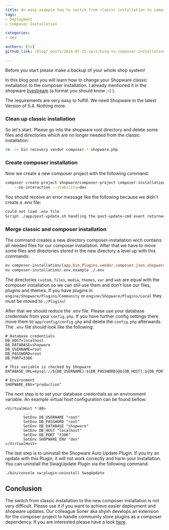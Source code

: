 ```yaml
---
title: An easy example how to switch from classic installation to composer installation
tags:
- Deployment
- Composer Installation

categories: 
- dev

authors: [tn]
github_link: /blog/_posts/2018-07-25-switching-to-composer-installation.md

---
```


<div class="alert alert-warning">
Before you start please make a backup of your whole shop system!
</div>

In this blog post you will learn how to change your Shopware classic installation to the composer installation. I already mentioned it in the shopware [livestream](https://www.youtube.com/watch?v=oUME-FnlUKE) (a format you should know ;-) ).

The requirements are very easy to fulfill. We need Shopware in the latest Version of 5.4. Nothing more.

### Clean up classic installation
So let's start. Please go into the shopware root directory and delete some files and directories which are no longer needed from the classic installation: 
```bash 
rm -rv bin recovery vendor composer.* shopware.php
```

### Create composer installation

Now we create a new composer project with the following command: 

```bash
composer create-project shopware/composer-project composer-installation \ 
    --no-interaction --stability=dev
```
You should receive an error message like the following because we didn't create a .env file: 

```bash
Could not load .env file
Script ./app/post-update.sh handling the post-update-cmd event returned with error code 1
```

### Merge classic and composer installation

The command creates a new directory composer-installation wich contains all needed files for our composer installation. After that we have to move some files and directories stored in the new directory a level up with this commands:
```bash
mv composer-installation/{app,bin,Plugins,vendor,composer.json,shopware.php} ./
mv composer-installation/.env.example ./.env
```

The directories `custom`, `files`, `media`, `themes`, `var` and `web` are equal with the composer installation so we can still use them and don't lose our files, plugins and themes. If you have plugins in `engine/Shopware/Plugins/Community` or `engine/Shopware/Plugins/Local` they must be moved to ```./Plugins```!

After that we should reduce the .env file. Please use your database credentials from your `config.php`. If you have further config settings there move them to `app/config/config.php` and delete the `config.php` afterwards. The `.env` file should look like the following: 

```
# Database credentials
DB_HOST=localhost
DB_DATABASE=shopware
DB_USERNAME=root
DB_PASSWORD=root
DB_PORT=3306

# This variable is checked by Shopware
DATABASE_URL=mysql://${DB_USERNAME}:${DB_PASSWORD}@${DB_HOST}:${DB_PORT}/${DB_DATABASE}

# Environment
SHOPWARE_ENV="production"
```

The next step is to set your database credentials as an environment variable. An example virtual host configuration can be found bellow:

```
<VirtualHost *:80>
        ...
        SetEnv DB_USERNAME "root"
        SetEnv DB_PASSWORD "root"
        SetEnv DB_DATABASE "shopware"
        SetEnv DB_HOST "localhost"
        SetEnv DB_PORT "3306"
        SetEnv SHOPWARE_ENV "dev"
</VirtualHost>
```

The last step is to uninstall the Shopware Auto Update Plugin. If you try an update with this Plugin, it will not work correctly and harm your Installation. You can uninstall the SwagUpdate Plugin via the following command:

```bash
./bin/console sw:plugin:uninstall SwagUpdate
```

## Conclusion
The switch from classic installation to the new composer installation is not very difficult. Please use it if you want to achieve easier deployment and shopware updates. Our colleague Soner aka shyim develops an extension for the composer project to handle community store plugins as a composer dependency. If you are interested please have a look [here](https://github.com/shyim/store-plugin-installer).
